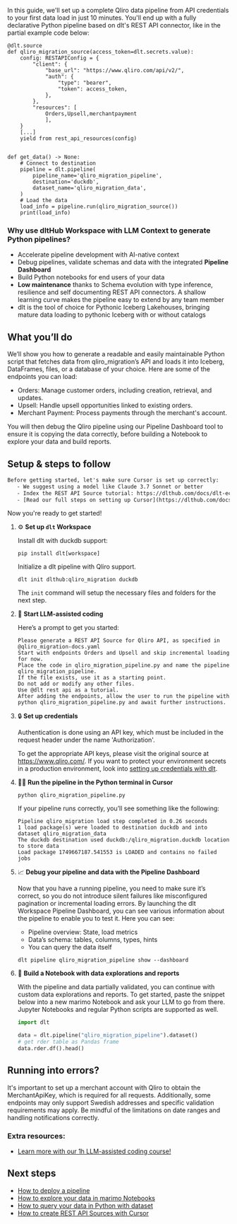 In this guide, we'll set up a complete Qliro data pipeline from API credentials to your first data load in just 10 minutes. You'll end up with a fully declarative Python pipeline based on dlt's REST API connector, like in the partial example code below:

```python-outcome
@dlt.source
def qliro_migration_source(access_token=dlt.secrets.value):
    config: RESTAPIConfig = {
        "client": {
            "base_url": "https://www.qliro.com/api/v2/",
            "auth": {
                "type": "bearer",
                "token": access_token,
            },
        },
        "resources": [
            Orders,Upsell,merchantpayment
            ],
    }
    [...]
    yield from rest_api_resources(config)


def get_data() -> None:
    # Connect to destination
    pipeline = dlt.pipeline(
        pipeline_name='qliro_migration_pipeline',
        destination='duckdb',
        dataset_name='qliro_migration_data', 
    )
    # Load the data
    load_info = pipeline.run(qliro_migration_source())
    print(load_info) 
```

### Why use dltHub Workspace with LLM Context to generate Python pipelines?

- Accelerate pipeline development with AI-native context
- Debug pipelines, validate schemas and data with the integrated **Pipeline Dashboard**
- Build Python notebooks for end users of your data
- **Low maintenance** thanks to Schema evolution with type inference, resilience and self documenting REST API connectors. A shallow learning curve makes the pipeline easy to extend by any team member
- dlt is the tool of choice for Pythonic Iceberg Lakehouses, bringing mature data loading to pythonic Iceberg with or without catalogs

## What you’ll do

We’ll show you how to generate a readable and easily maintainable Python script that fetches data from qliro_migration’s API and loads it into Iceberg, DataFrames, files, or a database of your choice. Here are some of the endpoints you can load:

- Orders: Manage customer orders, including creation, retrieval, and updates.
- Upsell: Handle upsell opportunities linked to existing orders.
- Merchant Payment: Process payments through the merchant's account.

You will then debug the Qliro pipeline using our Pipeline Dashboard tool to ensure it is copying the data correctly, before building a Notebook to explore your data and build reports.

## Setup & steps to follow

```default
Before getting started, let's make sure Cursor is set up correctly:
   - We suggest using a model like Claude 3.7 Sonnet or better
   - Index the REST API Source tutorial: https://dlthub.com/docs/dlt-ecosystem/verified-sources/rest_api/ and add it to context as **@dlt rest api**
   - [Read our full steps on setting up Cursor](https://dlthub.com/docs/dlt-ecosystem/llm-tooling/cursor-restapi#23-configuring-cursor-with-documentation)
```

Now you're ready to get started!

1. ⚙️ **Set up `dlt` Workspace**
    
    Install dlt with duckdb support:
    ```shell
    pip install dlt[workspace]
    ```

    Initialize a dlt pipeline with Qliro support.
    ```shell
    dlt init dlthub:qliro_migration duckdb
    ```

    The `init` command will setup the necessary files and folders for the next step.
    
2. 🤠 **Start LLM-assisted coding**
    
    Here’s a prompt to get you started:
    
    ```prompt
    Please generate a REST API Source for Qliro API, as specified in @qliro_migration-docs.yaml 
    Start with endpoints Orders and Upsell and skip incremental loading for now. 
    Place the code in qliro_migration_pipeline.py and name the pipeline qliro_migration_pipeline. 
    If the file exists, use it as a starting point. 
    Do not add or modify any other files. 
    Use @dlt rest api as a tutorial. 
    After adding the endpoints, allow the user to run the pipeline with python qliro_migration_pipeline.py and await further instructions.
    ```

    
3. 🔒 **Set up credentials** 
    
    Authentication is done using an API key, which must be included in the request header under the name 'Authorization'.
    
    To get the appropriate API keys, please visit the original source at https://www.qliro.com/.
    If you want to protect your environment secrets in a production environment, look into [setting up credentials with dlt](https://dlthub.com/docs/walkthroughs/add_credentials).
    
4. 🏃‍♀️ **Run the pipeline in the Python terminal in Cursor**
    
    ```shell
    python qliro_migration_pipeline.py
    ```
    
    If your pipeline runs correctly, you’ll see something like the following:
    
    ```shell
    Pipeline qliro_migration load step completed in 0.26 seconds
    1 load package(s) were loaded to destination duckdb and into dataset qliro_migration_data
    The duckdb destination used duckdb:/qliro_migration.duckdb location to store data
    Load package 1749667187.541553 is LOADED and contains no failed jobs
    ```
    
5. 📈 **Debug your pipeline and data with the Pipeline Dashboard**

    Now that you have a running pipeline, you need to make sure it’s correct, so you do not introduce silent failures like misconfigured pagination or incremental loading errors. By launching the dlt Workspace Pipeline Dashboard, you can see various information about the pipeline to enable you to test it. Here you can see:
    - Pipeline overview: State, load metrics
    - Data’s schema: tables, columns, types, hints
    - You can query the data itself
    
    ```shell
    dlt pipeline qliro_migration_pipeline show --dashboard
    ```
    
6. 🐍 **Build a Notebook with data explorations and reports**

    With the pipeline and data partially validated, you can continue with custom data explorations and reports. To get started, paste the snippet below into a new marimo Notebook and ask your LLM to go from there. Jupyter Notebooks and regular Python scripts are supported as well.

    
    ```python
    import dlt

   data = dlt.pipeline("qliro_migration_pipeline").dataset()
   # get rder table as Pandas frame
   data.rder.df().head()
    ```

## Running into errors?

It's important to set up a merchant account with Qliro to obtain the MerchantApiKey, which is required for all requests. Additionally, some endpoints may only support Swedish addresses and specific validation requirements may apply. Be mindful of the limitations on date ranges and handling notifications correctly.

### Extra resources:

- [Learn more with our 1h LLM-assisted coding course!](https://www.youtube.com/watch?v=GGid70rnJuM)

## Next steps

- [How to deploy a pipeline](https://dlthub.com/docs/walkthroughs/deploy-a-pipeline)
- [How to explore your data in marimo Notebooks](https://dlthub.com/docs/general-usage/dataset-access/marimo)
- [How to query your data in Python with dataset](https://dlthub.com/docs/general-usage/dataset-access/dataset)
- [How to create REST API Sources with Cursor](https://dlthub.com/docs/dlt-ecosystem/llm-tooling/cursor-restapi)